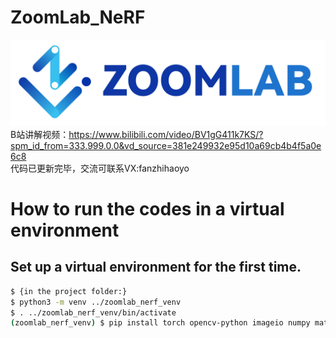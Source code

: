 # ZoomLab_NeRF
![](https://github.com/superrice2020/ZoomLab_NeRF/blob/main/images/logo.jpg)
B站讲解视频：https://www.bilibili.com/video/BV1gG411k7KS/?spm_id_from=333.999.0.0&vd_source=381e249932e95d10a69cb4b4f5a0e6c8    
代码已更新完毕，交流可联系VX:fanzhihaoyo

# How to run the codes in a virtual environment

## Set up a virtual environment for the first time.
```bash
$ {in the project folder:}
$ python3 -m venv ../zoomlab_nerf_venv
$ . ../zoomlab_nerf_venv/bin/activate
(zoomlab_nerf_venv) $ pip install torch opencv-python imageio numpy matplotlib scipy
```